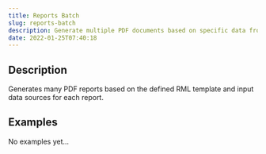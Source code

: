 ```yaml
---
title: Reports Batch
slug: reports-batch
description: Generate multiple PDF documents based on specific data from each report
date: 2022-01-25T07:40:18
---
```



## Description


Generates many PDF reports based on the defined RML template and input data sources for each report.



## Examples

No examples yet...
